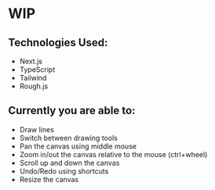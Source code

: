 # WIP 

## Technologies Used:
* Next.js
* TypeScript
* Tailwind
* Rough.js

## Currently you are able to:
* Draw lines
* Switch between drawing tools
* Pan the canvas using middle mouse
* Zoom in/out the canvas relative to the mouse (ctrl+wheel)
* Scroll up and down the canvas
* Undo/Redo using shortcuts
* Resize the canvas
